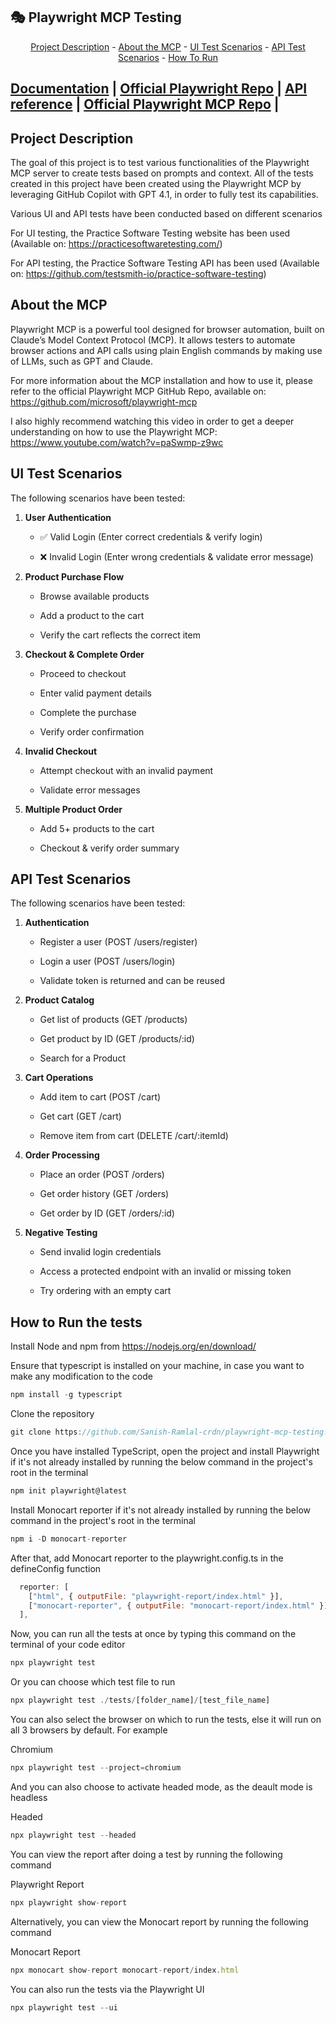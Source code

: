 ## 🎭 Playwright MCP Testing

<p align="center"><a href="#project-description">Project Description</a> -
<a href="#about-the-mcp">About the MCP</a> -
<a href="#ui-test-scenarios">UI Test Scenarios</a> -
<a href="#api-test-scenarios">API Test Scenarios</a> - 
<a href="#how-to-run">How To Run</a> 
</p>

## [Documentation](https://playwright.dev) | [Official Playwright Repo](https://github.com/microsoft/playwright) | [API reference](https://playwright.dev/docs/api/class-playwright) | [Official Playwright MCP Repo](https://github.com/microsoft/playwright-mcp) |

## Project Description

The goal of this project is to test various functionalities of the Playwright MCP server to create tests based on prompts and context.
All of the tests created in this project have been created using the Playwright MCP by leveraging GitHub Copilot with GPT 4.1, in order to fully test its capabilities.

Various UI and API tests have been conducted based on different scenarios

For UI testing, the Practice Software Testing website has been used (Available on: https://practicesoftwaretesting.com/)

For API testing, the Practice Software Testing API has been used (Available on: https://github.com/testsmith-io/practice-software-testing)

## About the MCP

Playwright MCP is a powerful tool designed for browser automation, built on Claude’s Model Context Protocol (MCP). It allows testers to automate browser actions and API calls using plain English commands by making use of LLMs, such as GPT and Claude.

For more information about the MCP installation and how to use it, please refer to the official Playwright MCP GitHub Repo, available on: https://github.com/microsoft/playwright-mcp

I also highly recommend watching this video in order to get a deeper understanding on how to use the Playwright MCP: https://www.youtube.com/watch?v=paSwmp-z9wc

## UI Test Scenarios

The following scenarios have been tested:

1. **User Authentication**

   - ✅ Valid Login (Enter correct credentials & verify login)

   - ❌ Invalid Login (Enter wrong credentials & validate error message)

2. **Product Purchase Flow**

   - Browse available products

   - Add a product to the cart

   - Verify the cart reflects the correct item

3. **Checkout & Complete Order**

   - Proceed to checkout

   - Enter valid payment details

   - Complete the purchase

   - Verify order confirmation

4. **Invalid Checkout**

   - Attempt checkout with an invalid payment

   - Validate error messages

5. **Multiple Product Order**

   - Add 5+ products to the cart

   - Checkout & verify order summary

## API Test Scenarios

The following scenarios have been tested:

1. **Authentication**

   - Register a user (POST /users/register)

   - Login a user (POST /users/login)

   - Validate token is returned and can be reused

2. **Product Catalog**

   - Get list of products (GET /products)

   - Get product by ID (GET /products/:id)

   - Search for a Product

3. **Cart Operations**

   - Add item to cart (POST /cart)

   - Get cart (GET /cart)

   - Remove item from cart (DELETE /cart/:itemId)

4. **Order Processing**

   - Place an order (POST /orders)

   - Get order history (GET /orders)

   - Get order by ID (GET /orders/:id)

5. **Negative Testing**

   - Send invalid login credentials

   - Access a protected endpoint with an invalid or missing token

   - Try ordering with an empty cart

## How to Run the tests

Install Node and npm from
https://nodejs.org/en/download/

Ensure that typescript is installed on your machine, in case you want to make any modification to the code

```javascript
npm install -g typescript
```

Clone the repository

```javascript
git clone https://github.com/Sanish-Ramlal-crdn/playwright-mcp-testing.git
```

Once you have installed TypeScript, open the project and install Playwright if it's not already installed by running the below command in the project's root in the terminal

```javascript
npm init playwright@latest
```

Install Monocart reporter if it's not already installed by running the below command in the project's root in the terminal

```javascript
npm i -D monocart-reporter
```

After that, add Monocart reporter to the playwright.config.ts in the defineConfig function

```javascript
  reporter: [
    ["html", { outputFile: "playwright-report/index.html" }],
    ["monocart-reporter", { outputFile: "monocart-report/index.html" }],
  ],
```

Now, you can run all the tests at once by typing this command on the terminal of your code editor

```javascript
npx playwright test
```

Or you can choose which test file to run

```javascript
npx playwright test ./tests/[folder_name]/[test_file_name]
```

You can also select the browser on which to run the tests, else it will run on all 3 browsers by default. For example

Chromium

```javascript
npx playwright test --project=chromium
```

And you can also choose to activate headed mode, as the deault mode is headless

Headed

```javascript
npx playwright test --headed
```

You can view the report after doing a test by running the following command

Playwright Report

```javascript
npx playwright show-report
```

Alternatively, you can view the Monocart report by running the following command

Monocart Report

```javascript
npx monocart show-report monocart-report/index.html
```

You can also run the tests via the Playwright UI

```javascript
npx playwright test --ui
```
